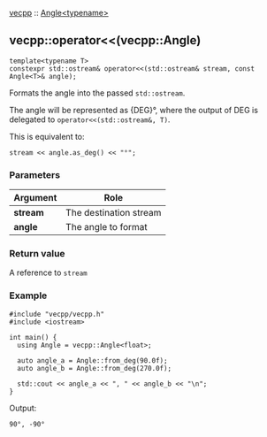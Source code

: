 [vecpp](../../../) :: [Angle<typename\>](../angle.md)
## vecpp::operator<<(vecpp::Angle)

```
template<typename T>
constexpr std::ostream& operator<<(std::ostream& stream, const Angle<T>& angle);
```

Formats the angle into the passed `std::ostream`. 

The angle will be represented as {DEG}°, where the output of DEG is delegated to
`operator<<(std::ostream&, T)`.

This is equivalent to:
```
stream << angle.as_deg() << "°";
```

### Parameters

Argument   | Role
-----------|---------------------------------
**stream** | The destination stream
**angle**  | The angle to format

### Return value
A reference to `stream`

### Example

```
#include "vecpp/vecpp.h"
#include <iostream>

int main() {
  using Angle = vecpp::Angle<float>;

  auto angle_a = Angle::from_deg(90.0f);
  auto angle_b = Angle::from_deg(270.0f);

  std::cout << angle_a << ", " << angle_b << "\n";
}
```

Output:
```
90°, -90°
```
